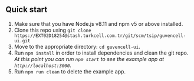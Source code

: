 ## Quick start

1.  Make sure that you have Node.js v8.11 and npm v5 or above installed.
2.  Clone this repo using `git clone https://EXT02D18254@stash.turkcell.com.tr/git/scm/tsip/guvencell-ui.git`
3.  Move to the appropriate directory: `cd guvencell-ui`.<br />
4.  Run `npm install` in order to install dependencies and clean the git repo.<br />
    _At this point you can run `npm start` to see the example app at `http://localhost:3000`._
5.  Run `npm run clean` to delete the example app.
